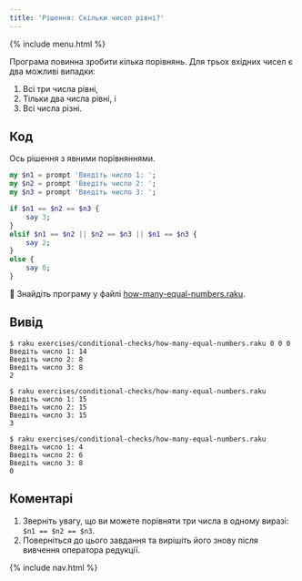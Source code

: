 ```yaml
---
title: 'Рішення: Скільки чисел рівні?'
---
```


{% include menu.html %}

Програма повинна зробити кілька порівнянь. Для трьох вхідних чисел є два можливі випадки:

1. Всі три числа рівні,
1. Тільки два числа рівні, і
1. Всі числа різні.

## Код

Ось рішення з явними порівняннями.

```raku
my $n1 = prompt 'Введіть число 1: ';
my $n2 = prompt 'Введіть число 2: ';
my $n3 = prompt 'Введіть число 3: ';

if $n1 == $n2 == $n3 {
    say 3;
}
elsif $n1 == $n2 || $n2 == $n3 || $n1 == $n3 {
    say 2;
}
else {
    say 0;
}
```

🦋 Знайдіть програму у файлі [how-many-equal-numbers.raku](https://github.com/ash/raku-course/blob/master/exercises/conditional-checks/how-many-equal-numbers.raku).

## Вивід

```console
$ raku exercises/conditional-checks/how-many-equal-numbers.raku 0 0 0
Введіть число 1: 14
Введіть число 2: 8
Введіть число 3: 8
2

$ raku exercises/conditional-checks/how-many-equal-numbers.raku 
Введіть число 1: 15
Введіть число 2: 15
Введіть число 3: 15
3

$ raku exercises/conditional-checks/how-many-equal-numbers.raku 
Введіть число 1: 4
Введіть число 2: 6
Введіть число 3: 8
0
```

## Коментарі

1. Зверніть увагу, що ви можете порівняти три числа в одному виразі: `$n1 == $n2 == $n3`.
1. Поверніться до цього завдання та вирішіть його знову після вивчення оператора редукції.

{% include nav.html %}